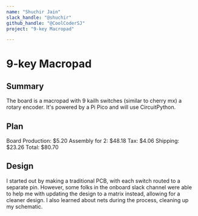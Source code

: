 ```yaml
---
name: "Shuchir Jain"
slack_handle: "@shuchir"
github_handle: "@CoolCoderSJ"
project: "9-key Macropad"

---
```


# 9-key Macropad

## Summary
The board is a macropad with 9 kailh switches (similar to cherry mx) a rotary encoder. It's powered by a Pi Pico and will use CircuitPython.

## Plan
Board Production: $5.20
Assembly for 2: $48.18
Tax: $4.06
Shipping: $23.26
Total: $80.70

## Design
I started out by making a traditional PCB, with each switch routed to a separate pin. However, some folks in the onboard slack channel were able to help me with updating the design to a matrix instead, allowing for a cleaner design. I also learned about nets during the process, cleaning up my schematic. 